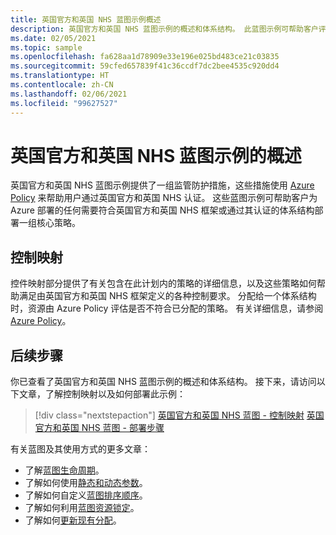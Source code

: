 ```yaml
---
title: 英国官方和英国 NHS 蓝图示例概述
description: 英国官方和英国 NHS 蓝图示例的概述和体系结构。 此蓝图示例可帮助客户评估特定控制要求。
ms.date: 02/05/2021
ms.topic: sample
ms.openlocfilehash: fa628aa1d78909e33e196e025bd483ce21c03835
ms.sourcegitcommit: 59cfed657839f41c36ccdf7dc2bee4535c920dd4
ms.translationtype: HT
ms.contentlocale: zh-CN
ms.lasthandoff: 02/06/2021
ms.locfileid: "99627527"
---
```

# <a name="overview-of-the-uk-official-and-uk-nhs-blueprint-samples"></a>英国官方和英国 NHS 蓝图示例的概述

英国官方和英国 NHS 蓝图示例提供了一组监管防护措施，这些措施使用 [Azure Policy](../../../policy/overview.md) 来帮助用户通过英国官方和英国 NHS 认证。 这些蓝图示例可帮助客户为 Azure 部署的任何需要符合英国官方和英国 NHS 框架或通过其认证的体系结构部署一组核心策略。

## <a name="control-mapping"></a>控制映射

控件映射部分提供了有关包含在此计划内的策略的详细信息，以及这些策略如何帮助满足由英国官方和英国 NHS 框架定义的各种控制要求。 分配给一个体系结构时，资源由 Azure Policy 评估是否不符合已分配的策略。 有关详细信息，请参阅 [Azure Policy](../../../policy/overview.md)。

## <a name="next-steps"></a>后续步骤

你已查看了英国官方和英国 NHS 蓝图示例的概述和体系结构。 接下来，请访问以下文章，了解控制映射以及如何部署此示例：

> [!div class="nextstepaction"]
> [英国官方和英国 NHS 蓝图 - 控制映射](./control-mapping.md)
> [英国官方和英国 NHS 蓝图 - 部署步骤](./deploy.md)

有关蓝图及其使用方式的更多文章：

- 了解[蓝图生命周期](../../concepts/lifecycle.md)。
- 了解如何使用[静态和动态参数](../../concepts/parameters.md)。
- 了解如何自定义[蓝图排序顺序](../../concepts/sequencing-order.md)。
- 了解如何利用[蓝图资源锁定](../../concepts/resource-locking.md)。
- 了解如何[更新现有分配](../../how-to/update-existing-assignments.md)。
